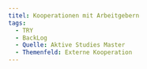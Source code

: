 ```yaml
---
titel: Kooperationen mit Arbeitgebern
tags:
  - TRY
  - BackLog
  - Quelle: Aktive Studies Master
  - Themenfeld: Externe Kooperation
---
```

